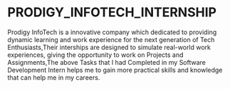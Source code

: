 # PRODIGY_INFOTECH_INTERNSHIP
Prodigy InfoTech is a innovative company which dedicated to providing dynamic learning and work experience for the next generation of Tech Enthusiasts,Their interships are designed to simulate real-world work experiences, giving the opportunity to work on Projects and Assignments,The above Tasks that I had Completed in my Software Development Intern helps me to gain more practical skills and knowledge that can help me in my careers.
